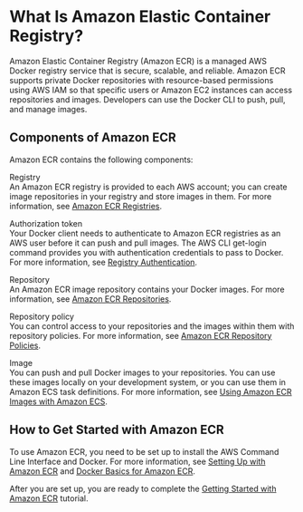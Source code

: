 # What Is Amazon Elastic Container Registry?<a name="what-is-ecr"></a>

Amazon Elastic Container Registry \(Amazon ECR\) is a managed AWS Docker registry service that is secure, scalable, and reliable\. Amazon ECR supports private Docker repositories with resource\-based permissions using AWS IAM so that specific users or Amazon EC2 instances can access repositories and images\. Developers can use the Docker CLI to push, pull, and manage images\.

## Components of Amazon ECR<a name="w3ab1b7b7"></a>

Amazon ECR contains the following components:

Registry  
An Amazon ECR registry is provided to each AWS account; you can create image repositories in your registry and store images in them\. For more information, see [Amazon ECR Registries](Registries.md)\.

Authorization token  
Your Docker client needs to authenticate to Amazon ECR registries as an AWS user before it can push and pull images\. The AWS CLI get\-login command provides you with authentication credentials to pass to Docker\. For more information, see [Registry Authentication](Registries.md#registry_auth)\.

Repository  
An Amazon ECR image repository contains your Docker images\. For more information, see [Amazon ECR Repositories](Repositories.md)\.

Repository policy  
You can control access to your repositories and the images within them with repository policies\. For more information, see [Amazon ECR Repository Policies](RepositoryPolicies.md)\.

Image  
You can push and pull Docker images to your repositories\. You can use these images locally on your development system, or you can use them in Amazon ECS task definitions\. For more information, see [Using Amazon ECR Images with Amazon ECS](ECR_on_ECS.md)\.

## How to Get Started with Amazon ECR<a name="w3ab1b7b9"></a>

To use Amazon ECR, you need to be set up to install the AWS Command Line Interface and Docker\. For more information, see [Setting Up with Amazon ECR](get-set-up-for-amazon-ecr.md) and [Docker Basics for Amazon ECR](docker-basics.md)\.

After you are set up, you are ready to complete the [Getting Started with Amazon ECR](ECR_GetStarted.md) tutorial\. 